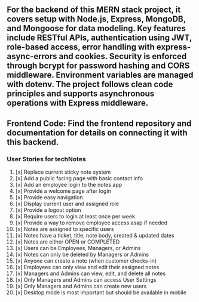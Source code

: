 ## For the backend of this MERN stack project, it covers setup with Node.js, Express, MongoDB, and Mongoose for data modeling. Key features include RESTful APIs, authentication using JWT, role-based access, error handling with express-async-errors and cookies. Security is enforced through bcrypt for password hashing and CORS middleware. Environment variables are managed with dotenv. The project follows clean code principles and supports asynchronous operations with Express middleware.

## Frontend Code: Find the frontend repository and documentation for details on connecting it with this backend.

### User Stories for techNotes
1. [x] Replace current sticky note system
2. [x] Add a public facing page with basic contact info 
3. [x] Add an employee login to the notes app
4. [x] Provide a welcome page after login
5. [x] Provide easy navigation
6. [x] Display current user and assigned role
7. [x] Provide a logout option
8. [x] Require users to login at least once per week
9. [x] Provide a way to remove employee access asap if needed
10. [x] Notes are assigned to specific users
11. [x] Notes have a ticket, title, note body, created & updated dates
12. [x] Notes are either OPEN or COMPLETED
13. [x] Users can be Employees, Managers, or Admins
14. [x] Notes can only be deleted by Managers or Admins
15. [x] Anyone can create a note (when customer checks-in)
16. [x] Employees can only view and edit their assigned notes 
17. [x] Managers and Admins can view, edit, and delete all notes 
18. [x] Only Managers and Admins can access User Settings
19. [x] Only Managers and Admins can create new users
20. [x] Desktop mode is most important but should be available in mobile